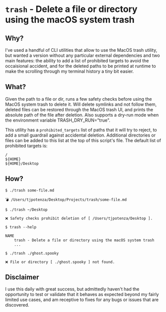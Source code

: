 # `trash` - Delete a file or directory using the macOS system trash

## Why?

I've used a handful of CLI utilities that allow to use the MacOS trash utility, but wanted a version without any particular external dependencies and two main features: the ability to add a list of prohibited targets to avoid the occaisional accident, and for the deleted paths to be printed at runtime to make the scrolling through my terminal history a tiny bit easier.

## What?

Given the path to a file or dir, runs a few safety checks before using the MacOS system trash to delete it.  Will delete symlinks and not follow them, deleted files can be restored through the MacOS trash UI, and prints the absolute path of the file after deletion.  Also supports a dry-run mode when the environment variable TRASH_DRY_RUN="true".

This utility has a `prohibited_targets` list of paths that it will try to reject, to add a small guardrail against accidental deletion.  Additional directories or files can be added to this list at the top of this script's file.  The default list of prohibited targets is:

```
/
${HOME}
${HOME}/Desktop
```

## How?

`$ ./trash some-file.md `
```
💣 /Users/tjpotenza/Desktop/Projects/trash/some-file.md
```

`$ ./trash ~/Desktop`
```
❌ Safety checks prohibit deletion of [ /Users/tjpotenza/Desktop ].
```

`$ trash --help`
```
NAME
    trash - Delete a file or directory using the macOS system trash
    ...
```

`$ ./trash ./ghost.spooky`
```
❌ File or directory [ ./ghost.spooky ] not found.
```

## Disclaimer

I use this daily with great success, but admittedly haven't had the opportunity to test or validate that it behaves as expected beyond my fairly limited use cases, and am receptive to fixes for any bugs or issues that are discovered.
